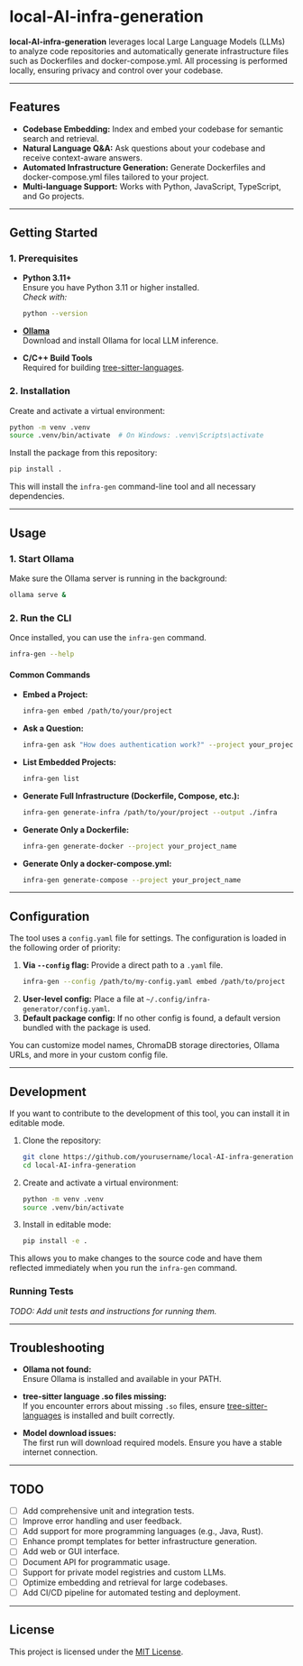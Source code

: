 # local-AI-infra-generation

**local-AI-infra-generation** leverages local Large Language Models (LLMs) to analyze code repositories and automatically generate infrastructure files such as Dockerfiles and docker-compose.yml. All processing is performed locally, ensuring privacy and control over your codebase.

---

## Features

- **Codebase Embedding:** Index and embed your codebase for semantic search and retrieval.
- **Natural Language Q&A:** Ask questions about your codebase and receive context-aware answers.
- **Automated Infrastructure Generation:** Generate Dockerfiles and docker-compose.yml files tailored to your project.
- **Multi-language Support:** Works with Python, JavaScript, TypeScript, and Go projects.

---

## Getting Started

### 1. Prerequisites

- **Python 3.11+**  
  Ensure you have Python 3.11 or higher installed.  
  _Check with:_  
  ```sh
  python --version
  ```

- **[Ollama](https://ollama.com/download)**  
  Download and install Ollama for local LLM inference.

- **C/C++ Build Tools**  
  Required for building [tree-sitter-languages](https://pypi.org/project/tree-sitter-languages/).

### 2. Installation

Create and activate a virtual environment:
```sh
python -m venv .venv
source .venv/bin/activate  # On Windows: .venv\Scripts\activate
```

Install the package from this repository:

```sh
pip install .
```

This will install the `infra-gen` command-line tool and all necessary dependencies.

---

## Usage

### 1. Start Ollama

Make sure the Ollama server is running in the background:

```sh
ollama serve &
```

### 2. Run the CLI

Once installed, you can use the `infra-gen` command.

```sh
infra-gen --help
```

#### Common Commands

- **Embed a Project:**
  ```sh
  infra-gen embed /path/to/your/project
  ```

- **Ask a Question:**
  ```sh
  infra-gen ask "How does authentication work?" --project your_project_name
  ```

- **List Embedded Projects:**
  ```sh
  infra-gen list
  ```

- **Generate Full Infrastructure (Dockerfile, Compose, etc.):**
  ```sh
  infra-gen generate-infra /path/to/your/project --output ./infra
  ```

- **Generate Only a Dockerfile:**
  ```sh
  infra-gen generate-docker --project your_project_name
  ```

- **Generate Only a docker-compose.yml:**
  ```sh
  infra-gen generate-compose --project your_project_name
  ```

---

## Configuration

The tool uses a `config.yaml` file for settings. The configuration is loaded in the following order of priority:

1.  **Via `--config` flag:** Provide a direct path to a `.yaml` file.
    ```sh
    infra-gen --config /path/to/my-config.yaml embed /path/to/project
    ```
2.  **User-level config:** Place a file at `~/.config/infra-generator/config.yaml`.
3.  **Default package config:** If no other config is found, a default version bundled with the package is used.

You can customize model names, ChromaDB storage directories, Ollama URLs, and more in your custom config file.

---

## Development

If you want to contribute to the development of this tool, you can install it in editable mode.

1.  Clone the repository:
    ```sh
    git clone https://github.com/yourusername/local-AI-infra-generation.git
    cd local-AI-infra-generation
    ```
2.  Create and activate a virtual environment:
    ```sh
    python -m venv .venv
    source .venv/bin/activate
    ```
3.  Install in editable mode:
    ```sh
    pip install -e .
    ```
This allows you to make changes to the source code and have them reflected immediately when you run the `infra-gen` command.

### Running Tests

_TODO: Add unit tests and instructions for running them._

---

## Troubleshooting

- **Ollama not found:**  
  Ensure Ollama is installed and available in your PATH.

- **tree-sitter language .so files missing:**  
  If you encounter errors about missing `.so` files, ensure [tree-sitter-languages](https://pypi.org/project/tree-sitter-languages/) is installed and built correctly.

- **Model download issues:**  
  The first run will download required models. Ensure you have a stable internet connection.

---

## TODO

- [ ] Add comprehensive unit and integration tests.
- [ ] Improve error handling and user feedback.
- [ ] Add support for more programming languages (e.g., Java, Rust).
- [ ] Enhance prompt templates for better infrastructure generation.
- [ ] Add web or GUI interface.
- [ ] Document API for programmatic usage.
- [ ] Support for private model registries and custom LLMs.
- [ ] Optimize embedding and retrieval for large codebases.
- [ ] Add CI/CD pipeline for automated testing and deployment.

---

## License

This project is licensed under the [MIT License](LICENSE).
